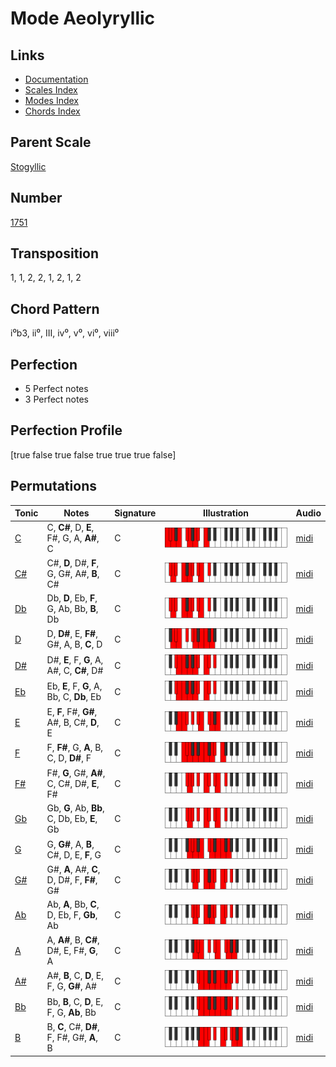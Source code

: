 # Mode Aeolyryllic

## Links

- [Documentation](README.md)
- [Scales Index](Scales.md)
- [Modes Index](Modes.md)
- [Chords Index](Chords.md)

## Parent Scale

[Stogyllic](ScaleStogyllic.md)

## Number

[1751](https://ianring.com/musictheory/scales/1751)

## Transposition

1, 1, 2, 2, 1, 2, 1, 2

## Chord Pattern

i⁰b3, ii⁰, III, iv⁰, v⁰, vi⁰, viii⁰

## Perfection

- 5 Perfect notes
- 3 Perfect notes

## Perfection Profile

[true false true false true true true false]

## Permutations

| Tonic | Notes | Signature | Illustration | Audio |
|-------|-------|-----------|--------------|-------|
| [C](ModeCNaturalAeolyryllic.md) | C, **C#**, D, **E**, F#, G, A, **A#**, C | C | ![CNaturalAeolyryllic](ModeCNaturalAeolyryllic.png) | [midi](https://github.com/edipermadi/music/blob/main/docs/ModeCNaturalAeolyryllic.mid?raw=true) |
| [C#](ModeCSharpAeolyryllic.md) | C#, **D**, D#, **F**, G, G#, A#, **B**, C# | C | ![CSharpAeolyryllic](ModeCSharpAeolyryllic.png) | [midi](https://github.com/edipermadi/music/blob/main/docs/ModeCSharpAeolyryllic.mid?raw=true) |
| [Db](ModeDFlatAeolyryllic.md) | Db, **D**, Eb, **F**, G, Ab, Bb, **B**, Db | C | ![DFlatAeolyryllic](ModeDFlatAeolyryllic.png) | [midi](https://github.com/edipermadi/music/blob/main/docs/ModeDFlatAeolyryllic.mid?raw=true) |
| [D](ModeDNaturalAeolyryllic.md) | D, **D#**, E, **F#**, G#, A, B, **C**, D | C | ![DNaturalAeolyryllic](ModeDNaturalAeolyryllic.png) | [midi](https://github.com/edipermadi/music/blob/main/docs/ModeDNaturalAeolyryllic.mid?raw=true) |
| [D#](ModeDSharpAeolyryllic.md) | D#, **E**, F, **G**, A, A#, C, **C#**, D# | C | ![DSharpAeolyryllic](ModeDSharpAeolyryllic.png) | [midi](https://github.com/edipermadi/music/blob/main/docs/ModeDSharpAeolyryllic.mid?raw=true) |
| [Eb](ModeEFlatAeolyryllic.md) | Eb, **E**, F, **G**, A, Bb, C, **Db**, Eb | C | ![EFlatAeolyryllic](ModeEFlatAeolyryllic.png) | [midi](https://github.com/edipermadi/music/blob/main/docs/ModeEFlatAeolyryllic.mid?raw=true) |
| [E](ModeENaturalAeolyryllic.md) | E, **F**, F#, **G#**, A#, B, C#, **D**, E | C | ![ENaturalAeolyryllic](ModeENaturalAeolyryllic.png) | [midi](https://github.com/edipermadi/music/blob/main/docs/ModeENaturalAeolyryllic.mid?raw=true) |
| [F](ModeFNaturalAeolyryllic.md) | F, **F#**, G, **A**, B, C, D, **D#**, F | C | ![FNaturalAeolyryllic](ModeFNaturalAeolyryllic.png) | [midi](https://github.com/edipermadi/music/blob/main/docs/ModeFNaturalAeolyryllic.mid?raw=true) |
| [F#](ModeFSharpAeolyryllic.md) | F#, **G**, G#, **A#**, C, C#, D#, **E**, F# | C | ![FSharpAeolyryllic](ModeFSharpAeolyryllic.png) | [midi](https://github.com/edipermadi/music/blob/main/docs/ModeFSharpAeolyryllic.mid?raw=true) |
| [Gb](ModeGFlatAeolyryllic.md) | Gb, **G**, Ab, **Bb**, C, Db, Eb, **E**, Gb | C | ![GFlatAeolyryllic](ModeGFlatAeolyryllic.png) | [midi](https://github.com/edipermadi/music/blob/main/docs/ModeGFlatAeolyryllic.mid?raw=true) |
| [G](ModeGNaturalAeolyryllic.md) | G, **G#**, A, **B**, C#, D, E, **F**, G | C | ![GNaturalAeolyryllic](ModeGNaturalAeolyryllic.png) | [midi](https://github.com/edipermadi/music/blob/main/docs/ModeGNaturalAeolyryllic.mid?raw=true) |
| [G#](ModeGSharpAeolyryllic.md) | G#, **A**, A#, **C**, D, D#, F, **F#**, G# | C | ![GSharpAeolyryllic](ModeGSharpAeolyryllic.png) | [midi](https://github.com/edipermadi/music/blob/main/docs/ModeGSharpAeolyryllic.mid?raw=true) |
| [Ab](ModeAFlatAeolyryllic.md) | Ab, **A**, Bb, **C**, D, Eb, F, **Gb**, Ab | C | ![AFlatAeolyryllic](ModeAFlatAeolyryllic.png) | [midi](https://github.com/edipermadi/music/blob/main/docs/ModeAFlatAeolyryllic.mid?raw=true) |
| [A](ModeANaturalAeolyryllic.md) | A, **A#**, B, **C#**, D#, E, F#, **G**, A | C | ![ANaturalAeolyryllic](ModeANaturalAeolyryllic.png) | [midi](https://github.com/edipermadi/music/blob/main/docs/ModeANaturalAeolyryllic.mid?raw=true) |
| [A#](ModeASharpAeolyryllic.md) | A#, **B**, C, **D**, E, F, G, **G#**, A# | C | ![ASharpAeolyryllic](ModeASharpAeolyryllic.png) | [midi](https://github.com/edipermadi/music/blob/main/docs/ModeASharpAeolyryllic.mid?raw=true) |
| [Bb](ModeBFlatAeolyryllic.md) | Bb, **B**, C, **D**, E, F, G, **Ab**, Bb | C | ![BFlatAeolyryllic](ModeBFlatAeolyryllic.png) | [midi](https://github.com/edipermadi/music/blob/main/docs/ModeBFlatAeolyryllic.mid?raw=true) |
| [B](ModeBNaturalAeolyryllic.md) | B, **C**, C#, **D#**, F, F#, G#, **A**, B | C | ![BNaturalAeolyryllic](ModeBNaturalAeolyryllic.png) | [midi](https://github.com/edipermadi/music/blob/main/docs/ModeBNaturalAeolyryllic.mid?raw=true) |
